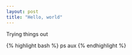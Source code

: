```yaml
---
layout: post
title: "Hello, world"
---
```

Trying things out

{% highlight bash %}
ps aux
{% endhighlight %}
